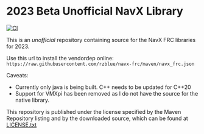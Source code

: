 # 2023 Beta Unofficial NavX Library
[![CI](https://github.com/rzblue/navx-frc/actions/workflows/ci.yml/badge.svg)](https://github.com/rzblue/navx-frc/actions/workflows/ci.yml)

This is an *unofficial* repository containing source for the NavX FRC libraries for 2023.

Use this url to install the vendordep online:
`https://raw.githubusercontent.com/rzblue/navx-frc/maven/navx_frc.json`

Caveats:

- Currently only java is being built. C++ needs to be updated for C++20
- Support for VMXpi has been removed as I do not have the source for the native library.

This repository is published under the license specified by the Maven Repository listing and by the downloaded source, which can be found at [LICENSE.txt](LICENSE.txt)
